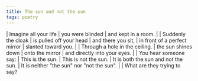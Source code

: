 ```yaml
---
title: The sun and not the sun
tags: poetry
---
```


| Imagine all your life
| you were blinded
| and kept in a room.
|
| Suddenly the cloak
| is pulled off your head
| and there you sit,
| in front of a perfect mirror
| slanted toward you.
|
| Through a hole in the ceiling.
| the sun shines down
| onto the mirror
| and directly into your eyes.
|
| You hear someone say:
|   This is the sun.
|   This is not the sun.
|   It is both the sun and not the sun.
|   It is neither "the sun" nor "not the sun".
|
| What are they trying to say?
